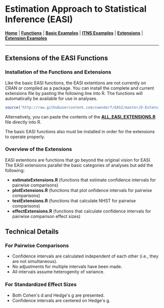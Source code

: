 # Estimation Approach to Statistical Inference (EASI)

[**Home**](https://github.com/cwendorf/EASI/) | 
[**Functions**](https://github.com/cwendorf/EASI/tree/master/A-Functions) | 
[**Basic Examples**](https://github.com/cwendorf/EASI/tree/master/B-BasicExamples) | 
[**ITNS Examples**](https://github.com/cwendorf/EASI/tree/master/C-ITNSExamples) | 
[**Extensions**](https://github.com/cwendorf/EASI/tree/master/D-Extensions) | 
[**Extension Examples**](https://github.com/cwendorf/EASI/tree/master/E-ExtensionExamples) 

---

## Extensions of the EASI Functions

### Installation of the Functions and Extensions

Like the basic EASI functions, the EASI extentions are not currently on CRAN or compiled as a package. You can install the complete and current extensions file by pasting the following line into R. The functions will automatically be available for use in analyses.
```r
source("http://raw.githubusercontent.com/cwendorf/EASI/master/D-Extensions/ALL_EASI_EXTENSIONS.R")
```

Alternatively, you can paste the contents of the [**ALL_EASI_EXTENSIONS.R**](https://github.com/cwendorf/EASI/raw/master/D-Extensions/ALL_EASI_EXTENSIONS.R) file directly into R. 

The basic EASI functions also must be installed in order for the extensions to operate properly.

### Overview of the Extensions

EASI extentions are functions that go beyond the original vision for EASI. The EASI extensions parallel the basic categories of analyses but add the following:
- **estimateExtensions.R** (functions that estimate confidence intervals for pairwise comparisons)
- **plotExtensions.R** (functions that plot onfidence intervals for pairwise comparisons)
- **testExtensions.R** (functions that calculate NHST for pairwise comparisons)
- **effectExtensions.R** (functions that calculate confidence intervals for pairwise comparison effect sizes)

## Technical Details

### For Pairwise Comparisons

- Confidence intervals are calculated independent of each other (i.e., they are not simultaneous).
- No adjustments for multiple intervals have been made.
- All intervals assume heterogenity of variance.

### For Standardized Effect Sizes

- Both Cohen's d and Hedge's g are presented.
- Confidence intervals are centered on Hedge's g.

